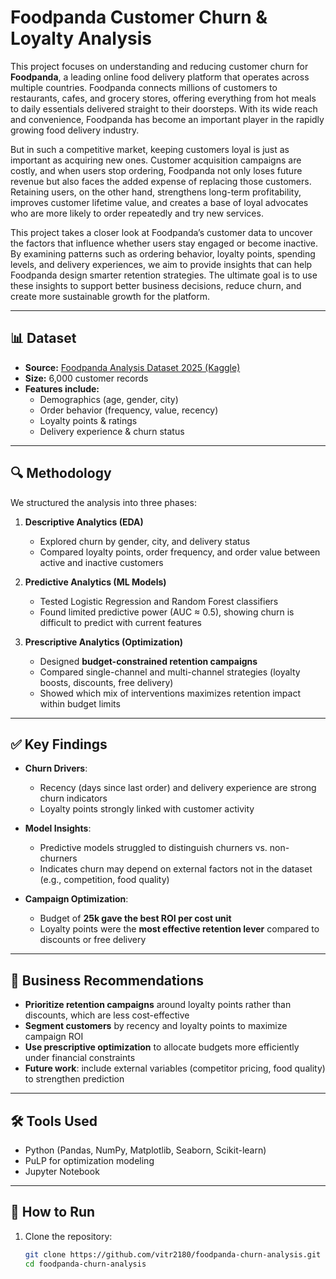# Foodpanda Customer Churn & Loyalty Analysis

This project focuses on understanding and reducing customer churn for **Foodpanda**, a leading online food delivery platform that operates across multiple countries. Foodpanda connects millions of customers to restaurants, cafes, and grocery stores, offering everything from hot meals to daily essentials delivered straight to their doorsteps. With its wide reach and convenience, Foodpanda has become an important player in the rapidly growing food delivery industry.  

But in such a competitive market, keeping customers loyal is just as important as acquiring new ones. Customer acquisition campaigns are costly, and when users stop ordering, Foodpanda not only loses future revenue but also faces the added expense of replacing those customers. Retaining users, on the other hand, strengthens long-term profitability, improves customer lifetime value, and creates a base of loyal advocates who are more likely to order repeatedly and try new services.  

This project takes a closer look at Foodpanda’s customer data to uncover the factors that influence whether users stay engaged or become inactive. By examining patterns such as ordering behavior, loyalty points, spending levels, and delivery experiences, we aim to provide insights that can help Foodpanda design smarter retention strategies. The ultimate goal is to use these insights to support better business decisions, reduce churn, and create more sustainable growth for the platform.

---

## 📊 Dataset
- **Source:** [Foodpanda Analysis Dataset 2025 (Kaggle)](https://www.kaggle.com/datasets/nabihazahid/foodpanda-analysis-dataset-2025)  
- **Size:** 6,000 customer records  
- **Features include:**
  - Demographics (age, gender, city)  
  - Order behavior (frequency, value, recency)  
  - Loyalty points & ratings  
  - Delivery experience & churn status  

---

## 🔍 Methodology
We structured the analysis into three phases:

1. **Descriptive Analytics (EDA)**  
   - Explored churn by gender, city, and delivery status  
   - Compared loyalty points, order frequency, and order value between active and inactive customers  

2. **Predictive Analytics (ML Models)**  
   - Tested Logistic Regression and Random Forest classifiers  
   - Found limited predictive power (AUC ≈ 0.5), showing churn is difficult to predict with current features  

3. **Prescriptive Analytics (Optimization)**  
   - Designed **budget-constrained retention campaigns**  
   - Compared single-channel and multi-channel strategies (loyalty boosts, discounts, free delivery)  
   - Showed which mix of interventions maximizes retention impact within budget limits  

---

## ✅ Key Findings
- **Churn Drivers**:  
  - Recency (days since last order) and delivery experience are strong churn indicators  
  - Loyalty points strongly linked with customer activity  

- **Model Insights**:  
  - Predictive models struggled to distinguish churners vs. non-churners  
  - Indicates churn may depend on external factors not in the dataset (e.g., competition, food quality)  

- **Campaign Optimization**:  
  - Budget of **25k gave the best ROI per cost unit**  
  - Loyalty points were the **most effective retention lever** compared to discounts or free delivery  

---

## 📌 Business Recommendations
- **Prioritize retention campaigns** around loyalty points rather than discounts, which are less cost-effective  
- **Segment customers** by recency and loyalty points to maximize campaign ROI  
- **Use prescriptive optimization** to allocate budgets more efficiently under financial constraints  
- **Future work**: include external variables (competitor pricing, food quality) to strengthen prediction  

---

## 🛠️ Tools Used
- Python (Pandas, NumPy, Matplotlib, Seaborn, Scikit-learn)  
- PuLP for optimization modeling  
- Jupyter Notebook  

---

## 🚀 How to Run
1. Clone the repository:
   ```bash
   git clone https://github.com/vitr2180/foodpanda-churn-analysis.git
   cd foodpanda-churn-analysis
